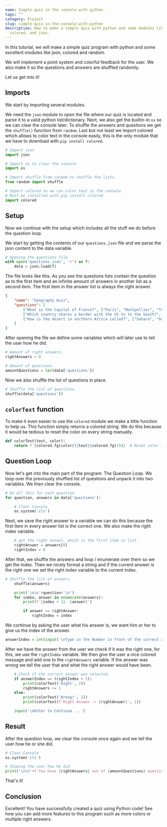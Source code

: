 ```yaml
---
name: Simple quiz in the console with python.
tags: ""
category: Project
slug: simple-quiz-in-the-console-with-python
description: How to make a simple quiz with python and some modules like os,
  colored, and json.
---
```


In this tutorial, we will make a simple quiz program with python and some excellent modules like json, colored and random.

We will implement a point system and colorful feedback for the user. We also make it so the questions and answers are shuffled randomly.

Let us get into it!

## Imports
We start by importing several modules.

We need the `json` module to open the file where our quiz is located and parse it to a valid python list/dictionary. Next, we also get the builtin-in `os` so we can clear the console later. To shuffle the answers and questions we get the `shuffle()` function from `random`. Last but not least we import colored which allows to color text in the console easily, this is the only module that we have to download with `pip install colored`.

```python
# Import json
import json

# Import os to clear the console
import os

# Import shuffle from random to shuffle the lists.
from random import shuffle

# Import colored so we can color text in the console.
# Must be installed with pip install colored
import colored
```

## Setup

Now we continue with the setup which includes all the stuff we do before the question loop.

We start by getting the contents of our `questions.json` file and we parse the json content to the data variable.

```python
# Opening the questions file
with open('questions.json', 'r') as f:
    data = json.load(f)
```

The file looks like this. As you see the questions lists contain the question as to the first item and an infinite amount of answers in another list as a second item. The first item in the answer list is always the right answer.

```json
{
	"name": "Geography Quiz",
	"questions": [
		["What is the Capital of France?", ["Paris", "Montpellier", "Toulouse"]],
		["Which country shares a border with the US to to the South?", ["Mexico", "Canada"]],
		["How is the desert in northern Africa called?", ["Sahara", "Gobi", "Urals"]]
	]
}
```

After opening the file we define some variables which will later use to tell the user how he did.

```python
# Amount of right answers.
rightAnswers = 0

# Amount of questions.
amountQuestions = len(data['questions'])
```

Now we also shuffle the list of questions in place.

```python
# Shuffle the list of questions.
shuffle(data['questions'])
```

## `colorText` function

To make it even easier to use the `colored` module we make a little function to help us. This function simply returns a colored string. We do this because it would be tedious to reset the color on every string manually.

```python
def colorText(text, color):
    return f'{colored.fg(color)}{text}{colored.fg(15)}' # Reset color to white`
```

## Question Loop

Now let's get into the main part of the program: The Question Loop. We loop over the previously shuffled list of questions and unpack it into two variables. We then clear the console.

```python
# Do all this for each question.
for question, answers in data['questions']:

    # Clear Console
    os.system('cls')
```

Next, we save the right answer to a variable we can do this because the first item in every answer list is the correct one. We also make the right index variable.

```python
    # get the right answer, which is the first item in list.
    rightAnswer = answers[0]
    rightIndex = 0
```

After that, we shuffle the answers and loop / enumerate over them so we get the index. Then we nicely format a string and if the current answer is the right one we set the right index variable to the current index.

```python
# Shuffle the list of answers
    shuffle(answers)

    print('\n\n'+question+'\n')
    for index, answer in enumerate(answers):
        print(f'{index + 1}. {answer}')

        if answer == rightAnswer:
            rightIndex = index
```

We continue by asking the user what his answer is, we want him or her to give us the index of the answer.

```python
answerIndex = int(input('\nType in the Number in front of the correct answer: '))
```

After we have the answer from the user we check if it was the right one, for this, we use the `rightIndex` variable. We then give the user a nice colored message and add one to the `rightAnswers` variable. If the answer was wrong we tell the user that and what the right answer would have been.

```python
    # Check if the correct answer was selected.
    if answerIndex == (rightIndex + 1):
        print(colorText('Right', 2))
        rightAnswers += 1
    else:
        print(colorText('Wrong!', 1))
        print(colorText(f'Right Answer -> {rightAnswer}', 1))

	input('\nEnter to Continue ...')
```

## Result

After the question loop, we clear the console once again and we tell the user how he or she did.

```python
# Clear Console
os.system('cls')

# Showing the user how he did
print('\n\n'+f'You have {rightAnswers} out of {amountQuestions} questions right!')
```

That's it!

## Conclusion

Excellent! You have successfully created a quiz using Python code! See how you can add more features to this program such as more colors or multiple right answers.